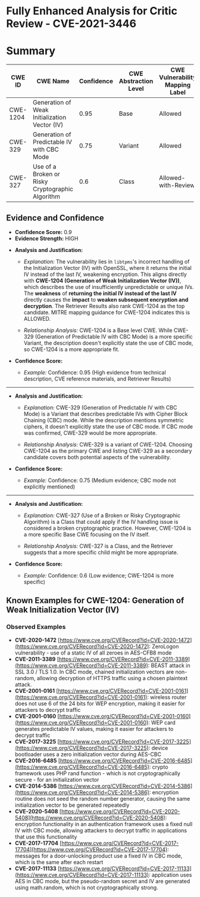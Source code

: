 # Fully Enhanced Analysis for Critic Review - CVE-2021-3446

# Summary
| CWE ID | CWE Name | Confidence | CWE Abstraction Level | CWE Vulnerability Mapping Label | CWE-Vulnerability Mapping Notes |
|---|---|---|---|---|---|
| CWE-1204 | Generation of Weak Initialization Vector (IV) | 0.95 | Base | Allowed | Primary CWE |
| CWE-329 | Generation of Predictable IV with CBC Mode | 0.75 | Variant | Allowed | Secondary Candidate |
| CWE-327 | Use of a Broken or Risky Cryptographic Algorithm | 0.6 | Class | Allowed-with-Review | Secondary Candidate |

## Evidence and Confidence

*   **Confidence Score:** 0.9
*   **Evidence Strength:** HIGH

- **Analysis and Justification:**  
  - *Explanation:* The vulnerability lies in `libtpms`'s incorrect handling of the Initialization Vector (IV) with OpenSSL, where it returns the initial IV instead of the last IV, weakening encryption. This aligns directly with **CWE-1204 (Generation of Weak Initialization Vector (IV))**, which describes the use of insufficiently unpredictable or unique IVs. The **weakness** of **returning the initial IV instead of the last IV** directly causes the **impact** to **weaken subsequent encryption and decryption**. The Retriever Results also rank CWE-1204 as the top candidate. MITRE mapping guidance for CWE-1204 indicates this is ALLOWED.

  - *Relationship Analysis:* CWE-1204 is a Base level CWE. While CWE-329 (Generation of Predictable IV with CBC Mode) is a more specific Variant, the description doesn't explicitly state the use of CBC mode, so CWE-1204 is a more appropriate fit.

- **Confidence Score:**  
  - *Example:* Confidence: 0.95 (High evidence from technical description, CVE reference materials, and Retriever Results)

---
- **Analysis and Justification:**  
  - *Explanation:* CWE-329 (Generation of Predictable IV with CBC Mode) is a Variant that describes predictable IVs with Cipher Block Chaining (CBC) mode. While the description mentions symmetric ciphers, it doesn't explicitly state the use of CBC mode. If CBC mode was confirmed, CWE-329 would be more appropriate.

  - *Relationship Analysis:* CWE-329 is a variant of CWE-1204. Choosing CWE-1204 as the primary CWE and listing CWE-329 as a secondary candidate covers both potential aspects of the vulnerability.

- **Confidence Score:**  
  - *Example:* Confidence: 0.75 (Medium evidence; CBC mode not explicitly mentioned)

---

- **Analysis and Justification:**  
  - *Explanation:* CWE-327 (Use of a Broken or Risky Cryptographic Algorithm) is a Class that could apply if the IV handling issue is considered a broken cryptographic practice. However, CWE-1204 is a more specific Base CWE focusing on the IV itself.

  - *Relationship Analysis:* CWE-327 is a Class, and the Retriever suggests that a more specific child might be more appropriate.

- **Confidence Score:**  
  - *Example:* Confidence: 0.6 (Low evidence; CWE-1204 is more specific)



## Known Examples for CWE-1204: Generation of Weak Initialization Vector (IV)
### Observed Examples
- **CVE-2020-1472** [https://www.cve.org/CVERecord?id=CVE-2020-1472](https://www.cve.org/CVERecord?id=CVE-2020-1472): ZeroLogon vulnerability - use of a static IV of all zeroes in AES-CFB8 mode
- **CVE-2011-3389** [https://www.cve.org/CVERecord?id=CVE-2011-3389](https://www.cve.org/CVERecord?id=CVE-2011-3389): BEAST attack in SSL 3.0 / TLS 1.0. In CBC mode, chained initialization vectors are non-random, allowing decryption of HTTPS traffic using a chosen plaintext attack.
- **CVE-2001-0161** [https://www.cve.org/CVERecord?id=CVE-2001-0161](https://www.cve.org/CVERecord?id=CVE-2001-0161): wireless router does not use 6 of the 24 bits for WEP encryption, making it easier for attackers to decrypt traffic
- **CVE-2001-0160** [https://www.cve.org/CVERecord?id=CVE-2001-0160](https://www.cve.org/CVERecord?id=CVE-2001-0160): WEP card generates predictable IV values, making it easier for attackers to decrypt traffic
- **CVE-2017-3225** [https://www.cve.org/CVERecord?id=CVE-2017-3225](https://www.cve.org/CVERecord?id=CVE-2017-3225): device bootloader uses a zero initialization vector during AES-CBC
- **CVE-2016-6485** [https://www.cve.org/CVERecord?id=CVE-2016-6485](https://www.cve.org/CVERecord?id=CVE-2016-6485): crypto framework uses PHP rand function - which is not cryptographically secure - for an initialization vector
- **CVE-2014-5386** [https://www.cve.org/CVERecord?id=CVE-2014-5386](https://www.cve.org/CVERecord?id=CVE-2014-5386): encryption routine does not seed the random number generator, causing the same initialization vector to be generated repeatedly
- **CVE-2020-5408** [https://www.cve.org/CVERecord?id=CVE-2020-5408](https://www.cve.org/CVERecord?id=CVE-2020-5408): encryption functionality in an authentication framework uses a fixed null IV with CBC mode, allowing attackers to decrypt traffic in applications that use this functionality
- **CVE-2017-17704** [https://www.cve.org/CVERecord?id=CVE-2017-17704](https://www.cve.org/CVERecord?id=CVE-2017-17704): messages for a door-unlocking product use a fixed IV in CBC mode, which is the same after each restart
- **CVE-2017-11133** [https://www.cve.org/CVERecord?id=CVE-2017-11133](https://www.cve.org/CVERecord?id=CVE-2017-11133): application uses AES in CBC mode, but the pseudo-random secret and IV are generated using math.random, which is not cryptographically strong.
